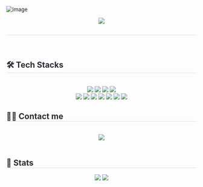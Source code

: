![image](https://github.com/user-attachments/assets/bcd01d84-72b1-4f3a-b2fb-101d55b01257)<div align= "center">
    <img src="https://capsule-render.vercel.app/api?type=cylinder&color=1e7ec8&height=120&text=Hi,%20I'm%20sehun🙌&animation=&fontColor=000000&fontSize=60" />
    </div>
    <div style="text-align: left;"> 
    <h2 style="border-bottom: 1px solid #d8dee4; color: #282d33;">  </h2>  
    <div style="font-weight: 700; font-size: 15px; text-align: left; color: #282d33;">  </div> 
    </div>
    <div style="text-align: left;">
    <h2 style="border-bottom: 1px solid #d8dee4; color: #282d33;"> 🛠️ Tech Stacks </h2> <br> 
    <div  align= "center"> <img src="https://img.shields.io/badge/C-A8B9CC?style=plastic&logo=C&logoColor=white">
          <img src="https://img.shields.io/badge/C++-00599C?style=plastic&logo=C%2B%2B&logoColor=white">
          <img src="https://img.shields.io/badge/Docker-2496ED?style=plastic&logo=Docker&logoColor=white">
          <img src="https://img.shields.io/badge/Git-F05032?style=plastic&logo=Git&logoColor=white">
          <br/><img src="https://img.shields.io/badge/Github-181717?style=plastic&logo=Github&logoColor=white">
          <img src="https://img.shields.io/badge/Java-007396?style=plastic&logo=Java&logoColor=white">
          <img src="https://img.shields.io/badge/MySQL-4479A1?style=plastic&logo=MySQL&logoColor=white">
          <img src="https://img.shields.io/badge/Notion-000000?style=plastic&logo=Notion&logoColor=white">
          <img src="https://img.shields.io/badge/Python-3776AB?style=plastic&logo=Python&logoColor=white">
          <img src="https://img.shields.io/badge/PyTorch-EE4C2C?style=plastic&logo=PyTorch&logoColor=white">
          <img src="https://img.shields.io/badge/Spring Boot-6DB33F?style=plastic&logo=Spring Boot&logoColor=white">
          <br/></div>
    </div>
    <div style="text-align: left;">
    <h2 style="border-bottom: 1px solid #d8dee4; color: #282d33;"> 🧑‍💻 Contact me </h2> <br> 
    <div align= "center"> 
         <a href=mailto:sehoon981014@gmail.com> <img src="https://img.shields.io/badge/Gmail-EA4335?style=plastic&logo=Gmail&logoColor=white&link=mailto:sehoon981014@gmail.com"> </a>
          </div>  <br> 
    </div>
    <div style="text-align: left;"> 
    <h2 style="border-bottom: 1px solid #d8dee4; color: #282d33;"> 🏅 Stats </h2> <div align= "center"> <img src="https://github-readme-stats.vercel.app/api?username=huniiieee&bg_color=180,00000000,&title_color=000000&text_color=000000"
         /> <img src="https://github-readme-stats.vercel.app/api/top-langs/?username=huniiieee&layout=compact&bg_color=180,00000000,&title_color=000000&text_color=000000"
           /> </div> 
    </div>
    <div style="text-align: left;">
    
</div>
       

       

    
    
